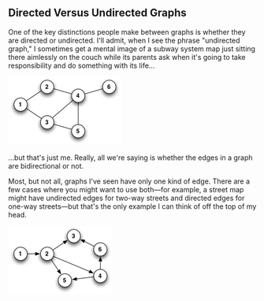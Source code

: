 ## Directed Versus Undirected Graphs ##

One of the key distinctions people make between graphs is whether they are directed or undirected. I'll admit, when I see the phrase "undirected graph," I sometimes get a mental image of a subway system map just sitting there aimlessly on the couch while its parents ask when it's going to take responsibility and do something with its life...

![Undirected graph (no arrows)](undirected-graph.png)

...but that's just me. Really, all we're saying is whether the edges in a graph are bidirectional or not.

Most, but not all, graphs I've seen have only one kind of edge. There are a few cases where you might want to use both—for example, a street map might have undirected edges for two-way streets and directed edges for one-way streets—but that's the only example I can think of off the top of my head.

![Directed graph (note the arrows)](directed-graph.png)
